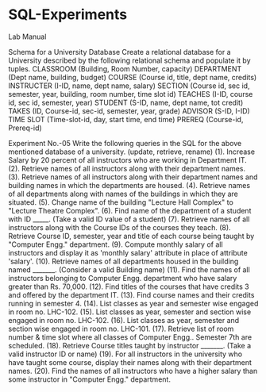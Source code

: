 # SQL-Experiments
Lab Manual

Schema for a University Database
Create a relational database for a University described by the following relational schema and
populate it by tuples.
CLASSROOM (Building, Room Number, capacity)
DEPARTMENT (Dept name, building, budget)
COURSE (Course id, title, dept name, credits)
INSTRUCTER (I-ID, name, dept name, salary)
SECTION (Course id, sec id, semester, year, building, room number, time slot id)
TEACHES (I-ID, course id, sec id, semester, year)
STUDENT (S-ID, name, dept name, tot credit)
TAKES (ID, Course-id, sec-id, semester, year, grade)
ADVISOR (S-ID, I-ID)
TIME SLOT (Time-slot-id, day, start time, end time)
PREREQ (Course-id, Prereq-id)

Experiment No.-05
Write the following queries in the SQL for the above mentioned database of a university.
(update, retrieve, rename)
(1). Increase Salary by 20 percent of all instructors who are working in Department IT.
(2). Retrieve names of all instructors along with their department names.
(3). Retrieve names of all instructors along with their department names and building names in
which the departments are housed.
(4). Retrieve names of all departments along with names of the buildings in which they are
situated.
(5). Change name of the building "Lecture Hall Complex" to "Lecture Theatre Complex".
(6). Find name of the department of a student with ID _____. (Take a valid ID value of a
student)
(7). Retrieve names of all instructors along with the Course IDs of the courses they teach.
(8). Retrieve Course ID, semester, year and title of each course being taught by "Computer
Engg." department.
(9). Compute monthly salary of all instructors and display it as 'monthly salary' attribute in
place of attribute 'salary'.
(10). Retrieve names of all departments housed in the building named _______. (Consider a
valid Building name)
(11). Find the names of all instructors belonging to Computer Engg. department who have
salary greater than Rs. 70,000.
(12). Find titles of the courses that have credits 3 and offered by the department IT.
(13). Find course names and their credits running in semester 4.
(14). List classes as year and semester wise engaged in room no. LHC-102.
(15). List classes as year, semester and section wise engaged in room no. LHC-102.
(16). List classes as year, semester and section wise engaged in room no. LHC-101.
(17). Retrieve list of room number & time slot where all classes of Computer Engg.. Semester
7th are scheduled.
(18). Retrieve Course titles taught by instructor _______. (Take a valid instructor ID or name)
(19). For all instructors in the university who have taught some course, display their names
along with their department names.
(20). Find the names of all instructors who have a higher salary than some instructor in
"Computer Engg." department. 
